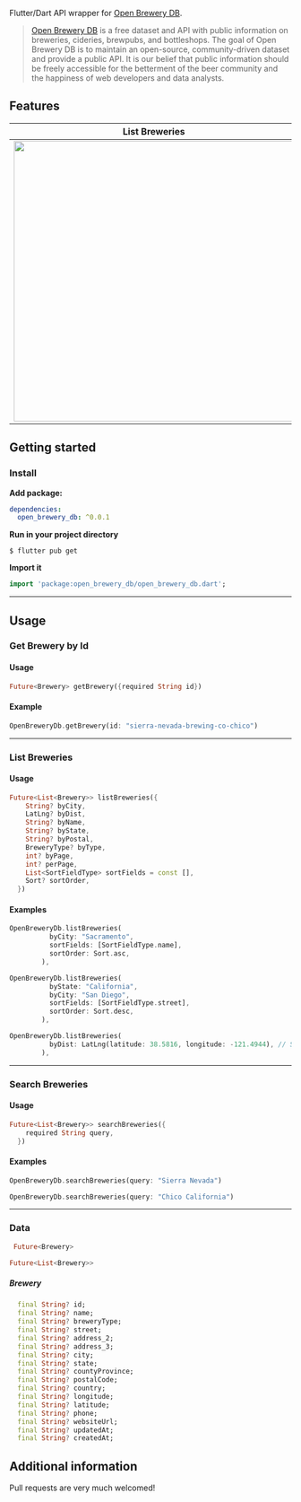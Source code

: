Flutter/Dart API wrapper for [Open Brewery DB](https://www.openbrewerydb.org/).

> [Open Brewery DB](https://www.openbrewerydb.org/) is a free dataset and API with public information on breweries, cideries, brewpubs, and bottleshops. The goal of Open Brewery DB is to maintain an open-source, community-driven dataset and provide a public API. It is our belief that public information should be freely accessible for the betterment of the beer community and the happiness of web developers and data analysts.

## Features

| List Breweries                                                                                                                        | Get Brewery                                                                                                                        | Search Brewery                                                                                                                          |
| ------------------------------------------------------------------------------------------------------------------------------------- | ---------------------------------------------------------------------------------------------------------------------------------- | --------------------------------------------------------------------------------------------------------------------------------------- |
| <img src="https://github.com/claytonjacobs/open_brewery_db/blob/main/example/assets/readme_images/list_breweries.gif" height="500" /> | <img src="https://github.com/claytonjacobs/open_brewery_db/blob/main/example/assets/readme_images/get_brewery.gif" height="500" /> | <img src="https://github.com/claytonjacobs/open_brewery_db/blob/main/example/assets/readme_images/search_breweries.gif" height="500" /> |

## Getting started

### Install

**Add package:**

```yaml
dependencies:
  open_brewery_db: ^0.0.1
```

**Run in your project directory**

```
$ flutter pub get
```

**Import it**

```dart
import 'package:open_brewery_db/open_brewery_db.dart';
```

---

## Usage

### Get Brewery by Id

#### Usage

```dart
Future<Brewery> getBrewery({required String id})
```

#### Example

```dart
OpenBreweryDb.getBrewery(id: "sierra-nevada-brewing-co-chico")
```

---

### List Breweries

#### Usage

```dart
Future<List<Brewery>> listBreweries({
    String? byCity,
    LatLng? byDist,
    String? byName,
    String? byState,
    String? byPostal,
    BreweryType? byType,
    int? byPage,
    int? perPage,
    List<SortFieldType> sortFields = const [],
    Sort? sortOrder,
  })
```

#### Examples

```dart
OpenBreweryDb.listBreweries(
          byCity: "Sacramento",
          sortFields: [SortFieldType.name],
          sortOrder: Sort.asc,
        ),
```

```dart
OpenBreweryDb.listBreweries(
          byState: "California",
          byCity: "San Diego",
          sortFields: [SortFieldType.street],
          sortOrder: Sort.desc,
        ),
```

```dart
OpenBreweryDb.listBreweries(
          byDist: LatLng(latitude: 38.5816, longitude: -121.4944), // Sacramento, CA
        ),
```

---

### Search Breweries

#### Usage

```dart
Future<List<Brewery>> searchBreweries({
    required String query,
  })
```

#### Examples

```dart
OpenBreweryDb.searchBreweries(query: "Sierra Nevada")
```

```dart
OpenBreweryDb.searchBreweries(query: "Chico California")
```

---

### Data

```dart
 Future<Brewery>
```

```dart
Future<List<Brewery>>
```

##### Brewery

```dart
  final String? id;
  final String? name;
  final String? breweryType;
  final String? street;
  final String? address_2;
  final String? address_3;
  final String? city;
  final String? state;
  final String? countyProvince;
  final String? postalCode;
  final String? country;
  final String? longitude;
  final String? latitude;
  final String? phone;
  final String? websiteUrl;
  final String? updatedAt;
  final String? createdAt;
```

## Additional information

Pull requests are very much welcomed!
